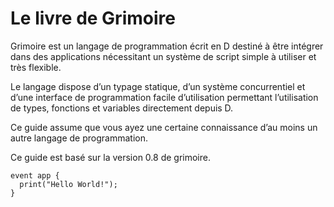 # Le livre de Grimoire

Grimoire est un langage de programmation écrit en D destiné à être intégrer dans des applications nécessitant un système de script simple à utiliser et très flexible.

Le langage dispose d’un typage statique, d’un système concurrentiel et d’une interface de programmation facile d’utilisation permettant l’utilisation de types, fonctions et variables directement depuis D.

Ce guide assume que vous ayez une certaine connaissance d’au moins un autre langage de programmation.

Ce guide est basé sur la version 0.8 de grimoire.

```grimoire
event app {
  print("Hello World!");
}
```